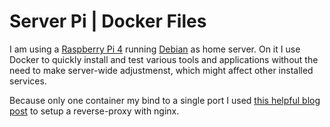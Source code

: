# Server Pi | Docker Files
I am using a [Raspberry Pi 4](https://www.raspberrypi.com/products/raspberry-pi-4-model-b/) running [Debian](https://raspi.debian.net/) as home server. On it I use Docker to quickly install and test various tools and applications without the need to make server-wide adjustmenst, which might affect other installed services.

Because only one container my bind to a single port I used [this helpful blog post](https://blog.florianlopes.io/host-multiple-websites-on-single-host-docker/) to setup a reverse-proxy with nginx.